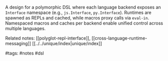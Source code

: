 A design for a polymorphic DSL where each language backend exposes an `Interface` namespace (e.g., `js.Interface`, `py.Interface`). Runtimes are spawned as REPLs and cached, while macros proxy calls via `eval-in`. Namespaced macros and caches per backend enable unified control across multiple languages.

Related notes: [[polyglot-repl-interface]], [[cross-language-runtime-messaging]] [[../../unique/index|unique/index]]

#tags: #notes #dsl

